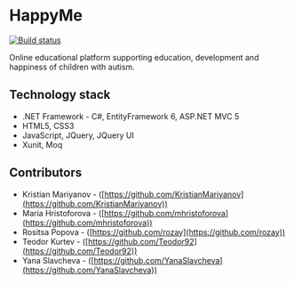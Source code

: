 # HappyMe

[![Build status](https://ci.appveyor.com/api/projects/status/1l6uxwqf6g4mgs2e?svg=true)](https://ci.appveyor.com/project/Teodor92/happyme)

Online educational platform supporting education, development and happiness of children with autism.

## Technology stack

* .NET Framework - C#, EntityFramework 6, ASP.NET MVC 5
* HTML5, CSS3
* JavaScript, JQuery, JQuery UI
* Xunit, Moq

## Contributors

* Kristian Mariyanov - ([https://github.com/KristianMariyanov](https://github.com/KristianMariyanov))
* Maria Hristoforova - ([https://github.com/mhristoforova](https://github.com/mhristoforova))
* Rositsa Popova - ([https://github.com/rozay](https://github.com/rozay))
* Teodor Kurtev - ([https://github.com/Teodor92](https://github.com/Teodor92))
* Yana Slavcheva - ([https://github.com/YanaSlavcheva](https://github.com/YanaSlavcheva))
